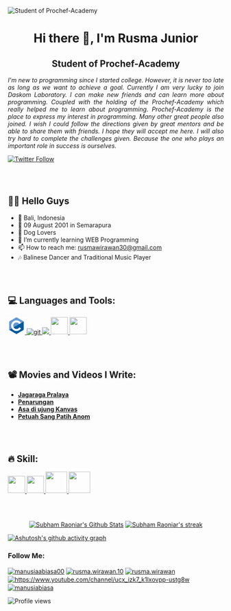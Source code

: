 ![Student of Prochef-Academy](https://pbs.twimg.com/profile_banners/816619375662764032/1585457208/1500x500)
<h1 align="center"> Hi there 👋, I'm Rusma Junior </h1> <h2 align="center"> Student of Prochef-Academy </h2>


<p align="justify" > <i> I'm new to programming since I started college. However, it is never too late as long as we want to achieve a goal. Currently I am very lucky to join Daskom Laboratory. I can make new friends and can learn more about programming. Coupled with the holding of the Prochef-Academy which really helped me to learn about programming. Prochef-Academy is the place to express my interest in programming. Many other great people also joined. I wish I could follow the directions given by great mentors and be able to share them with friends. I hope they will accept me here. I will also try hard to complete the challenges given. Because the one who plays an important role in success is ourselves. </i> </p>

[![Twitter Follow](https://img.shields.io/twitter/follow/manusiaabiasa00?color=1DA1F2&logo=twitter&style=for-the-badge)](https://twitter.com/manusiaabiasa00)

<br/>
<br/>

## 🙋‍♂️ Hello Guys 

-  📍 Bali, Indonesia
- 📆 09 August 2001 in Semarapura
- 🐶 Dog Lovers
- 🌱 I’m currently learning WEB Programming 
- 📫 How to reach me: rusmawirawan30@gmail.com 
- 🎶 Balinese Dancer and Traditional Music Player

<br/>
<br/>

## 💻 Languages and Tools:

<p align="left"> <a href="https://www.cprogramming.com/" target="_blank"> <img src="https://raw.githubusercontent.com/devicons/devicon/master/icons/c/c-original.svg" alt="c" width="40" height="40"/> </a> <a href="https://git-scm.com/" target="_blank"> <img src="https://www.vectorlogo.zone/logos/git-scm/git-scm-icon.svg" alt="git" width="40" height="40"/> </a> <a href="https://github.com/rusmajunior" target="_blank"> <img src="https://img.icons8.com/windows/50/000000/github.png"/> </a> <a href="https://sourceforge.net/projects/orwelldevcpp/" target="_blank"> <img src="https://www.freeiconspng.com/thumbs/c-logo-icon/dev-visual-c-plus-plus-logo-icon-11.png" width="40" height="40" /> </a> <a href="https://code.visualstudio.com/" target="_blank"> <img src="https://upload.wikimedia.org/wikipedia/commons/thumb/9/9a/Visual_Studio_Code_1.35_icon.svg/1024px-Visual_Studio_Code_1.35_icon.svg.png" width="40" height="40" /> </a> </p>

<br/>
<br/>

## 📽 Movies and Videos I Write:

  - **[Jagaraga Pralaya](https://www.instagram.com/p/BvXGV4MBeS9/)**
  - **[Penarungan](https://drive.google.com/file/d/12tVEXxLANk7dtslM7MmC7cJ-xdlXyley/view)**
  - **[Asa di ujung Kanvas](https://www.instagram.com/cineclueklungkung/)**
  - **[Petuah Sang Patih Anom](https://www.instagram.com/cineclueklungkung/)**
  
<br/>
<br/>

## 🔥 Skill: 

<a href="https://www.canva.com/" target="_blank"> <img src="https://www.apkmirror.com/wp-content/uploads/2020/05/5ec5f731a2f8c.png" width="40" height="40" /> 
 <a href="https://filmora.wondershare.net/filmora-video-editor.html?gclid=Cj0KCQjwu7OIBhCsARIsALxCUaNMm4rNhOYsY_Gokypp6sISK7sBqWvUwYtz7hmhUvCW5bwGi9U91_gaApMSEALw_wcB" target="_blank"> <img src="https://tpng.net/download/600x600_250-2508717_png-effects-pack.png" width="40" height="40" /> <a href="https://id.wikipedia.org/wiki/HTML5" target="_blank"> <img src="https://upload.wikimedia.org/wikipedia/commons/thumb/6/61/HTML5_logo_and_wordmark.svg/512px-HTML5_logo_and_wordmark.svg.png" width="50" height="50" /> <a href="https://en.wikipedia.org/wiki/CSS" target="_blank"> <img src="https://www.freepnglogos.com/uploads/html5-logo-png/html5-logo-css-logo-png-transparent-svg-vector-bie-supply-9.png" width="50" height="50" />  </p>
  
<br/>
<br/>

<p align="center">   
<a href="https://github.com/Rofiansyah/github-readme-stats"><img alt="Subham Raoniar's Github Stats" src="https://github-readme-stats.vercel.app/api?username=rusmajunior&show_icons=true&count_private=true&theme=outrun&hide_border=true&bg_color=0D1117" /></a>
<a href="https://github.com/rusmajunior/github-readme-streak-stats">
        <img title="🔥 Get streak stats for your profile at git.io/streak-stats" alt="Subham Raoniar's streak" src="https://github-readme-streak-stats.herokuapp.com/?user=rusmajunior&theme=shades-of-purple&hide_border=true&stroke=0000&background=060A0CD0"/> </a> </p>

[![Ashutosh's github activity graph](https://activity-graph.herokuapp.com/graph?username=rusmajunior&theme=redical)](https://github.com/ashutosh00710/github-readme-activity-graph)


<h3 align="left"> Follow Me: </h3>
<p align="left">
<a href="https://twitter.com/manusiaabiasa00" target="blank"><img align="center" src="https://raw.githubusercontent.com/rahuldkjain/github-profile-readme-generator/master/src/images/icons/Social/twitter.svg" alt="manusiaabiasa00" height="30" width="40" /></a>
<a href="https://fb.com/rusma.wirawan.10" target="blank"><img align="center" src="https://raw.githubusercontent.com/rahuldkjain/github-profile-readme-generator/master/src/images/icons/Social/facebook.svg" alt="rusma.wirawan.10" height="30" width="40" /></a>
<a href="https://instagram.com/rusma.wirawan" target="blank"><img align="center" src="https://raw.githubusercontent.com/rahuldkjain/github-profile-readme-generator/master/src/images/icons/Social/instagram.svg" alt="rusma.wirawan" height="30" width="40" /></a>
<a href="https://www.youtube.com/c/https://www.youtube.com/channel/ucx_izk7_k1lxovpp-ustg8w" target="blank"><img align="center" src="https://raw.githubusercontent.com/rahuldkjain/github-profile-readme-generator/master/src/images/icons/Social/youtube.svg" alt="https://www.youtube.com/channel/ucx_izk7_k1lxovpp-ustg8w" height="30" width="40" /></a>
<a href="https://discord.gg/manusiabiasa" target="blank"><img align="center" src="https://raw.githubusercontent.com/rahuldkjain/github-profile-readme-generator/master/src/images/icons/Social/discord.svg" alt="manusiabiasa" height="30" width="40" /></a>
</p>



![Profile views](https://gpvc.arturio.dev/rusmajunior) 


